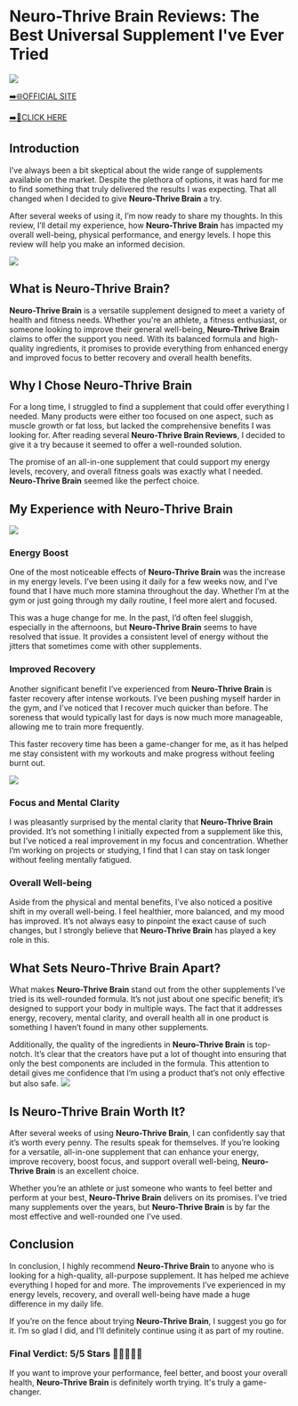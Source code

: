 # Neuro-Thrive Brain Reviews: The Best Universal Supplement I've Ever Tried

[![](https://static.vecteezy.com/system/resources/thumbnails/019/896/014/small/buy-now-gradient-button-with-cart-symbol-buy-now-illustration-png.png)](https://edetoop.top/lander/sugarpreland-1/neurothrive.html) 

[➡️🌐OFFICIAL SITE](https://edetoop.top/lander/sugarpreland-1/neurothrive.html) 

[➡️🔗CLICK HERE](https://edetoop.top/lander/sugarpreland-1/neurothrive.html) 


## Introduction

I’ve always been a bit skeptical about the wide range of supplements available on the market. Despite the plethora of options, it was hard for me to find something that truly delivered the results I was expecting. That all changed when I decided to give **Neuro-Thrive Brain** a try.

After several weeks of using it, I’m now ready to share my thoughts. In this review, I’ll detail my experience, how **Neuro-Thrive Brain** has impacted my overall well-being, physical performance, and energy levels. I hope this review will help you make an informed decision. 

[![](https://wallpapers.com/images/hd/red-order-now-button-udg4jcj4arvn8b0n-2.png)](https://edetoop.top/lander/sugarpreland-1/neurothrive.html)  

## What is Neuro-Thrive Brain?

**Neuro-Thrive Brain** is a versatile supplement designed to meet a variety of health and fitness needs. Whether you're an athlete, a fitness enthusiast, or someone looking to improve their general well-being, **Neuro-Thrive Brain** claims to offer the support you need. With its balanced formula and high-quality ingredients, it promises to provide everything from enhanced energy and improved focus to better recovery and overall health benefits.

## Why I Chose Neuro-Thrive Brain

For a long time, I struggled to find a supplement that could offer everything I needed. Many products were either too focused on one aspect, such as muscle growth or fat loss, but lacked the comprehensive benefits I was looking for. After reading several **Neuro-Thrive Brain Reviews**, I decided to give it a try because it seemed to offer a well-rounded solution.

The promise of an all-in-one supplement that could support my energy levels, recovery, and overall fitness goals was exactly what I needed. **Neuro-Thrive Brain** seemed like the perfect choice.

## My Experience with Neuro-Thrive Brain

[![](https://static.vecteezy.com/system/resources/thumbnails/019/896/014/small/buy-now-gradient-button-with-cart-symbol-buy-now-illustration-png.png)](https://edetoop.top/lander/sugarpreland-1/neurothrive.html)

### Energy Boost

One of the most noticeable effects of **Neuro-Thrive Brain** was the increase in my energy levels. I’ve been using it daily for a few weeks now, and I’ve found that I have much more stamina throughout the day. Whether I’m at the gym or just going through my daily routine, I feel more alert and focused.

This was a huge change for me. In the past, I’d often feel sluggish, especially in the afternoons, but **Neuro-Thrive Brain** seems to have resolved that issue. It provides a consistent level of energy without the jitters that sometimes come with other supplements.

### Improved Recovery

Another significant benefit I’ve experienced from **Neuro-Thrive Brain** is faster recovery after intense workouts. I’ve been pushing myself harder in the gym, and I’ve noticed that I recover much quicker than before. The soreness that would typically last for days is now much more manageable, allowing me to train more frequently.

This faster recovery time has been a game-changer for me, as it has helped me stay consistent with my workouts and make progress without feeling burnt out.

[![](https://wallpapers.com/images/hd/red-order-now-button-udg4jcj4arvn8b0n-2.png)](https://edetoop.top/lander/sugarpreland-1/neurothrive.html)  

### Focus and Mental Clarity

I was pleasantly surprised by the mental clarity that **Neuro-Thrive Brain** provided. It’s not something I initially expected from a supplement like this, but I’ve noticed a real improvement in my focus and concentration. Whether I’m working on projects or studying, I find that I can stay on task longer without feeling mentally fatigued.

### Overall Well-being

Aside from the physical and mental benefits, I’ve also noticed a positive shift in my overall well-being. I feel healthier, more balanced, and my mood has improved. It’s not always easy to pinpoint the exact cause of such changes, but I strongly believe that **Neuro-Thrive Brain** has played a key role in this.

## What Sets Neuro-Thrive Brain Apart?

What makes **Neuro-Thrive Brain** stand out from the other supplements I’ve tried is its well-rounded formula. It’s not just about one specific benefit; it’s designed to support your body in multiple ways. The fact that it addresses energy, recovery, mental clarity, and overall health all in one product is something I haven’t found in many other supplements.

Additionally, the quality of the ingredients in **Neuro-Thrive Brain** is top-notch. It’s clear that the creators have put a lot of thought into ensuring that only the best components are included in the formula. This attention to detail gives me confidence that I’m using a product that’s not only effective but also safe.
[![](https://static.vecteezy.com/system/resources/thumbnails/019/896/014/small/buy-now-gradient-button-with-cart-symbol-buy-now-illustration-png.png)](https://edetoop.top/lander/sugarpreland-1/neurothrive.html)
## Is Neuro-Thrive Brain Worth It?

After several weeks of using **Neuro-Thrive Brain**, I can confidently say that it’s worth every penny. The results speak for themselves. If you’re looking for a versatile, all-in-one supplement that can enhance your energy, improve recovery, boost focus, and support overall well-being, **Neuro-Thrive Brain** is an excellent choice.

Whether you’re an athlete or just someone who wants to feel better and perform at your best, **Neuro-Thrive Brain** delivers on its promises. I’ve tried many supplements over the years, but **Neuro-Thrive Brain** is by far the most effective and well-rounded one I’ve used.

## Conclusion

In conclusion, I highly recommend **Neuro-Thrive Brain** to anyone who is looking for a high-quality, all-purpose supplement. It has helped me achieve everything I hoped for and more. The improvements I’ve experienced in my energy levels, recovery, and overall well-being have made a huge difference in my daily life.

If you’re on the fence about trying **Neuro-Thrive Brain**, I suggest you go for it. I’m so glad I did, and I’ll definitely continue using it as part of my routine.

### Final Verdict: 5/5 Stars 🌟🌟🌟🌟🌟

If you want to improve your performance, feel better, and boost your overall health, **Neuro-Thrive Brain** is definitely worth trying. It's truly a game-changer.
